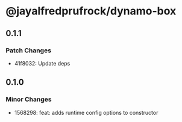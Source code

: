 # @jayalfredprufrock/dynamo-box

## 0.1.1

### Patch Changes

-   41f8032: Update deps

## 0.1.0

### Minor Changes

-   1568298: feat: adds runtime config options to constructor
